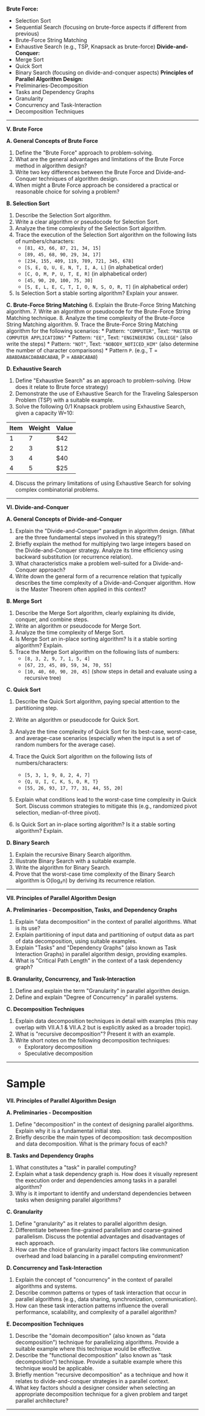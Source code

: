 
**Brute Force:**
*   Selection Sort
*   Sequential Search (focusing on brute-force aspects if different from previous)
*   Brute-Force String Matching
*   Exhaustive Search (e.g., TSP, Knapsack as brute-force)
**Divide-and-Conquer:**
*   Merge Sort
*   Quick Sort
*   Binary Search (focusing on divide-and-conquer aspects)
**Principles of Parallel Algorithm Design:**
*   Preliminaries-Decomposition
*   Tasks and Dependency Graphs
*   Granularity
*   Concurrency and Task-Interaction
*   Decomposition Techniques

___

**V. Brute Force**

**A. General Concepts of Brute Force**
1.  Define the "Brute Force" approach to problem-solving.
2.  What are the general advantages and limitations of the Brute Force method in algorithm design?
3.  Write two key differences between the Brute Force and Divide-and-Conquer techniques of algorithm design.
4. When might a Brute Force approach be considered a practical or reasonable choice for solving a problem?


**B. Selection Sort**
1.  Describe the Selection Sort algorithm.
2.  Write a clear algorithm or pseudocode for Selection Sort.
3.  Analyze the time complexity of the Selection Sort algorithm.
4.  Trace the execution of the Selection Sort algorithm on the following lists of numbers/characters:
    *   `[81, 43, 66, 87, 21, 34, 15]`
    *   `[89, 45, 68, 90, 29, 34, 17]`
    *   `[234, 155, 409, 119, 789, 721, 345, 678]`
    *   `[S, E, Q, U, E, N, T, I, A, L]` (in alphabetical order)
    *   `[C, O, M, P, U, T, E, R]` (in alphabetical order)
    *   `[45, 90, 20, 100, 75, 30]`
    *   `[S, E, L, E, C, T, I, O, N, S, O, R, T]` (in alphabetical order)
5.  Is Selection Sort a stable sorting algorithm? Explain your answer.

**C. Brute-Force String Matching**
6.  Explain the Brute-Force String Matching algorithm.
7.  Write an algorithm or pseudocode for the Brute-Force String Matching technique.
8.  Analyze the time complexity of the Brute-Force String Matching algorithm.
9.  Trace the Brute-Force String Matching algorithm for the following scenarios:
    *   Pattern: `"COMPUTER"`, Text: `"MASTER OF COMPUTER APPLICATIONS"`
    *   Pattern: `"EE"`, Text: `"ENGINEERING COLLEGE"` (also write the steps)
    *   Pattern: `"NOT"`, Text: `"NOBODY_NOTICED_HIM"` (also determine the number of character comparisons)
    *  Pattern `P`. (e.g., T = `ABABDABACDABABCABAB`, P = `ABABCABAB`)

**D. Exhaustive Search**
1.  Define "Exhaustive Search" as an approach to problem-solving. (How does it relate to Brute force strategy)
2.  Demonstrate the use of Exhaustive Search for the Traveling Salesperson Problem (TSP) with a suitable example.
3.  Solve the following 0/1 Knapsack problem using Exhaustive Search, given a capacity W=10:

| Item | Weight | Value |
|------|--------|-------|
| 1    | 7      | $42   |
| 2    | 3      | $12   |
| 3    | 4      | $40   |
| 4    | 5      | $25   |

4.  Discuss the primary limitations of using Exhaustive Search for solving complex combinatorial problems.

---

**VI. Divide-and-Conquer**

**A. General Concepts of Divide-and-Conquer**
1.  Explain the "Divide-and-Conquer" paradigm in algorithm design. (What are the three fundamental steps involved in this strategy?)
2.  Briefly explain the method for multiplying two large integers based on the Divide-and-Conquer strategy. Analyze its time efficiency using backward substitution (or recurrence relation).
3. What characteristics make a problem well-suited for a Divide-and-Conquer approach?
4. Write down the general form of a recurrence relation that typically describes the time complexity of a Divide-and-Conquer algorithm. How is the Master Theorem often applied in this context?

**B. Merge Sort**
1.  Describe the Merge Sort algorithm, clearly explaining its divide, conquer, and combine steps.
2.  Write an algorithm or pseudocode for Merge Sort.
3.  Analyze the time complexity of Merge Sort.
4.  Is Merge Sort an in-place sorting algorithm? Is it a stable sorting algorithm? Explain.
5.  Trace the Merge Sort algorithm on the following lists of numbers:
    *   `[8, 3, 2, 9, 7, 1, 5, 4]`
    *   `[67, 23, 45, 89, 59, 34, 70, 55]`
    *   `[10, 40, 60, 90, 20, 45]` (show steps in detail and evaluate using a recursive tree)

**C. Quick Sort**
1.  Describe the Quick Sort algorithm, paying special attention to the partitioning step.
2.  Write an algorithm or pseudocode for Quick Sort.
3.  Analyze the time complexity of Quick Sort for its best-case, worst-case, and average-case scenarios (especially when the input is a set of random numbers for the average case).
4.  Trace the Quick Sort algorithm on the following lists of numbers/characters:
    *   `[5, 3, 1, 9, 8, 2, 4, 7]`
    *   `{Q, U, I, C, K, S, O, R, T}`
    *   `[55, 26, 93, 17, 77, 31, 44, 55, 20]`

5.  Explain what conditions lead to the worst-case time complexity in Quick Sort. Discuss common strategies to mitigate this (e.g., randomized pivot selection, median-of-three pivot).
6.  Is Quick Sort an in-place sorting algorithm? Is it a stable sorting algorithm? Explain.

**D. Binary Search**
1.  Explain the recursive Binary Search algorithm.
2.  Illustrate Binary Search with a suitable example.
3.  Write the algorithm for Binary Search.
4.  Prove that the worst-case time complexity of the Binary Search algorithm is O(log₂n) by deriving its recurrence relation.

---

**VII. Principles of Parallel Algorithm Design**

**A. Preliminaries - Decomposition, Tasks, and Dependency Graphs**
1.  Explain "data decomposition" in the context of parallel algorithms. What is its use?
2.  Explain partitioning of input data and partitioning of output data as part of data decomposition, using suitable examples.
3.  Explain "Tasks" and "Dependency Graphs" (also known as Task Interaction Graphs) in parallel algorithm design, providing examples.
4.  What is "Critical Path Length" in the context of a task dependency graph?

**B. Granularity, Concurrency, and Task-Interaction**
1.  Define and explain the term "Granularity" in parallel algorithm design.
2.  Define and explain "Degree of Concurrency" in parallel systems.

**C. Decomposition Techniques**
1.  Explain data decomposition techniques in detail with examples (this may overlap with VII.A.1 & VII.A.2 but is explicitly asked as a broader topic).
2.  What is "recursive decomposition"? Present it with an example.
3.  Write short notes on the following decomposition techniques:
    *   Exploratory decomposition
    *   Speculative decomposition

---

# Sample


**VII. Principles of Parallel Algorithm Design**

**A. Preliminaries - Decomposition**
1.  Define "decomposition" in the context of designing parallel algorithms. Explain why it is a fundamental initial step.
2.  Briefly describe the main types of decomposition: task decomposition and data decomposition. What is the primary focus of each?

**B. Tasks and Dependency Graphs**
1.  What constitutes a "task" in parallel computing?
2.  Explain what a task dependency graph is. How does it visually represent the execution order and dependencies among tasks in a parallel algorithm?
3.  Why is it important to identify and understand dependencies between tasks when designing parallel algorithms?

**C. Granularity**
1.  Define "granularity" as it relates to parallel algorithm design.
2.  Differentiate between fine-grained parallelism and coarse-grained parallelism. Discuss the potential advantages and disadvantages of each approach.
3.  How can the choice of granularity impact factors like communication overhead and load balancing in a parallel computing environment?

**D. Concurrency and Task-Interaction**
1.  Explain the concept of "concurrency" in the context of parallel algorithms and systems.
2.  Describe common patterns or types of task interaction that occur in parallel algorithms (e.g., data sharing, synchronization, communication).
3.  How can these task interaction patterns influence the overall performance, scalability, and complexity of a parallel algorithm?

**E. Decomposition Techniques**
1.  Describe the "domain decomposition" (also known as "data decomposition") technique for parallelizing algorithms. Provide a suitable example where this technique would be effective.
2.  Describe the "functional decomposition" (also known as "task decomposition") technique. Provide a suitable example where this technique would be applicable.
3.  Briefly mention "recursive decomposition" as a technique and how it relates to divide-and-conquer strategies in a parallel context.
4.  What key factors should a designer consider when selecting an appropriate decomposition technique for a given problem and target parallel architecture?

---

